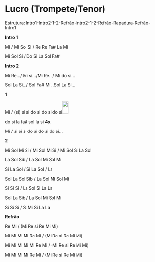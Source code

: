 #  **Lucro (Trompete/Tenor)**

Estrutura:
Intro1-Intro2-1-2-Refrão-Intro2-1-2-Refrão-Rapadura-Refrão-Intro1

**Intro 1**

Mi / Mi Sol Si / Re Re Fa# La Mi

Mi Sol Si / Do Si La Sol Fa#

**Intro 2**

Mi Re.../ Mi si.../Mi Re.../ Mi do si...

Sol La Si.../ Sol Fa# Mi...Sol La Si...

**1**

Mi / (si) si si do si do si do
si<img src="media/image2.png" style="width:0.20172in;height:0.42708in" />

do si la fa# sol la si **4x**

Mi / si si si do si do si do si...

**2**

Mi Sol Mi Si / Mi Sol Mi Si / Mi Sol Si La Sol

La Sol Sib / La Sol Mi Sol Mi

Si La Sol / Si La Sol / La

Sol La Sol Sib / La Sol Mi Sol Mi

Si Si Si / La Sol Si La La

Sol La Sib / La Sol Mi Sol Mi

Si Si Si / Si Mi Si La La

**Refrão**

Re Mi / (Mi Re si Re Mi Mi)

Mi Mi Mi Mi Re Mi / (Mi Re si Re Mi Mi)

Mi Mi Mi Mi Mi Re Mi / (Mi Re si Re Mi Mi)

Mi Mi Mi Mi Re Mi / (Mi Re si Re Mi Mi)